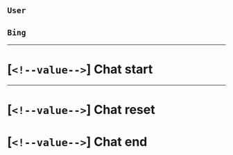 <!--User-->
## `User`

<!--value-->


<!--User-->
<!--Bing-->
## `Bing`

<!--value-->

<!--Bing-->
<!--Time_start-->

---

# [`<!--value-->`] Chat start


<!--Time_start-->
<!--Time_reset-->

---
# [`<!--value-->`] Chat reset


<!--Time_reset-->
<!--Time_end-->

# [`<!--value-->`] Chat end


<!--Time_end-->